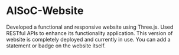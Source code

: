 # AISoC-Website
Developed a functional and responsive website using Three.js.  Used RESTful APIs to enhance its functionality application. This version of website is completely deployed and currently in use. You can add a statement or badge on the website itself. 
